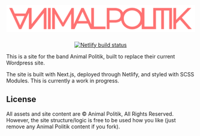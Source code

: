 <h1>
  <img src='/public/SkinnyRedVector.svg' />
</h1>
<div align='center'>
  <a href='https://app.netlify.com/sites/animalpolitik/deploys'>
    <img src='https://api.netlify.com/api/v1/badges/2d571ff1-0318-4f15-80fc-775617b7939d/deploy-status' alt='Netlify build status' />
  </a>
</div>

This is a site for the band Animal Politik, built to replace their current
Wordpress site.

The site is built with Next.js, deployed through Netlify, and styled with SCSS
Modules. This is currently a work in progress.

## License

All assets and site content are © Animal Politik, All Rights Reserved. However,
the site structure/logic is free to be used how you like (just remove any Animal
Politik content if you fork).
